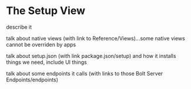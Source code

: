 # The Setup View

describe it

talk about native views \(with link to Reference/Views\)...some native views cannot be overriden by apps

talk about setup.json \(with link package.json/setup\) and how it installs things we need, include UI things

talk about some endpoints it calls \(with links to those Bolt Server Endpoints/endpoints\)



